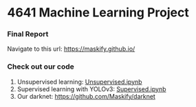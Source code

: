 # 4641 Machine Learning Project
### Final Report
Navigate to this url: https://maskify.github.io/

### Check out our code
1. Unsupervised learning: [Unsupervised.ipynb](https://github.com/Maskify/maskify.github.io/blob/master/Unsupervised.ipynb)
2. Supervised learning with YOLOv3: [Supervised.ipynb](https://github.com/Maskify/maskify.github.io/blob/master/Supervised.ipynb)
3. Our darknet: https://github.com/Maskify/darknet 
